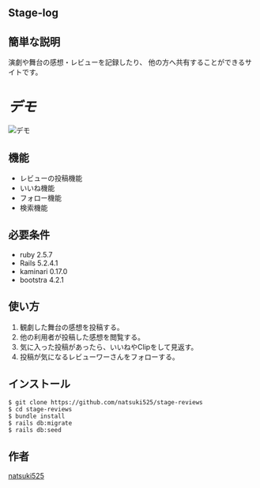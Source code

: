 ## Stage-log

## 簡単な説明
 
演劇や舞台の感想・レビューを記録したり、
他の方へ共有することができるサイトです。
# ***デモ***
 
![デモ](https://image-url.gif)
 
## 機能
 
- レビューの投稿機能
- いいね機能
- フォロー機能
- 検索機能
 
## 必要条件
- ruby 2.5.7
- Rails 5.2.4.1
- kaminari 0.17.0
- bootstra 4.2.1

## 使い方
 
1. 観劇した舞台の感想を投稿する。
2. 他の利用者が投稿した感想を閲覧する。
3. 気に入った投稿があったら、いいねやClipをして見返す。
4. 投稿が気になるレビューワーさんをフォローする。
 
## インストール
 
```
$ git clone https://github.com/natsuki525/stage-reviews
$ cd stage-reviews
$ bundle install
$ rails db:migrate
$ rails db:seed
```
 
## 作者
 
[natsuki525](https://github.com/natsuki525)